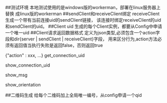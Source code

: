 ##测试环境
本地测试使用的是windows版的workerman，部署在linux服务器上替换
成linux版的workerman
##sendClient和receiveClient绑定
receiveClient生成一个带有当前连接uid的sendClient链接，
该连接时绑定receiveClient的uid和sendClient的uid。
##Client uid
生成的每个Client实例，都要从Config中申请一个唯一uid
##Client请求返回数据格式
定义为json类型,必须包含一个action字段和dir{server | sendClient | receiveClient}字段，
用来区分行为,action方法必须有返回值当执行失败是返回false，否则返回true

{"action" : xxx, ...}
get_connection_uid

show_connection_uid

show_msg

show_orientation

##二维码生成
给每个二维码加上全局唯一编号，从config申请一个qid